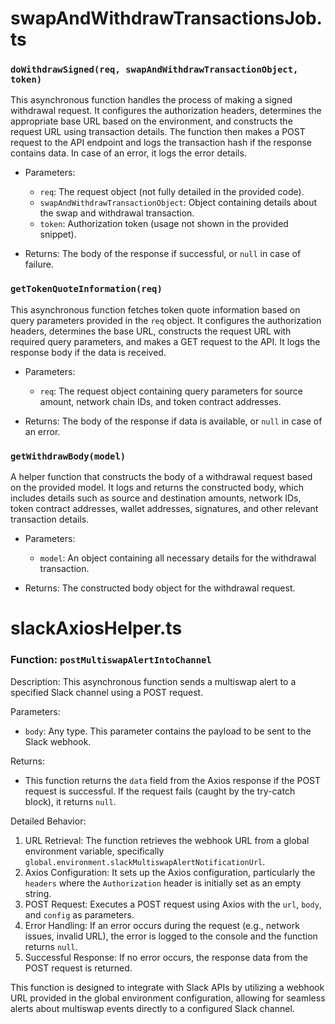 # swapAndWithdrawTransactionsJob.ts

### `doWithdrawSigned(req, swapAndWithdrawTransactionObject, token)`

This asynchronous function handles the process of making a signed withdrawal request. It configures the authorization headers, determines the appropriate base URL based on the environment, and constructs the request URL using transaction details. The function then makes a POST request to the API endpoint and logs the transaction hash if the response contains data. In case of an error, it logs the error details.

- Parameters:

  - `req`: The request object (not fully detailed in the provided code).
  - `swapAndWithdrawTransactionObject`: Object containing details about the swap and withdrawal transaction.
  - `token`: Authorization token (usage not shown in the provided snippet).

- Returns: The body of the response if successful, or `null` in case of failure.

### `getTokenQuoteInformation(req)`

This asynchronous function fetches token quote information based on query parameters provided in the `req` object. It configures the authorization headers, determines the base URL, constructs the request URL with required query parameters, and makes a GET request to the API. It logs the response body if the data is received.

- Parameters:

  - `req`: The request object containing query parameters for source amount, network chain IDs, and token contract addresses.

- Returns: The body of the response if data is available, or `null` in case of an error.

### `getWithdrawBody(model)`

A helper function that constructs the body of a withdrawal request based on the provided model. It logs and returns the constructed body, which includes details such as source and destination amounts, network IDs, token contract addresses, wallet addresses, signatures, and other relevant transaction details.

- Parameters:

  - `model`: An object containing all necessary details for the withdrawal transaction.

- Returns: The constructed body object for the withdrawal request.

# slackAxiosHelper.ts

### Function: `postMultiswapAlertIntoChannel`

Description: This asynchronous function sends a multiswap alert to a specified Slack channel using a POST request.

Parameters:

- `body`: Any type. This parameter contains the payload to be sent to the Slack webhook.

Returns:

- This function returns the `data` field from the Axios response if the POST request is successful. If the request fails (caught by the try-catch block), it returns `null`.

Detailed Behavior:

1.  URL Retrieval: The function retrieves the webhook URL from a global environment variable, specifically `global.environment.slackMultiswapAlertNotificationUrl`.
2.  Axios Configuration: It sets up the Axios configuration, particularly the `headers` where the `Authorization` header is initially set as an empty string.
3.  POST Request: Executes a POST request using Axios with the `url`, `body`, and `config` as parameters.
4.  Error Handling: If an error occurs during the request (e.g., network issues, invalid URL), the error is logged to the console and the function returns `null`.
5.  Successful Response: If no error occurs, the response data from the POST request is returned.

This function is designed to integrate with Slack APIs by utilizing a webhook URL provided in the global environment configuration, allowing for seamless alerts about multiswap events directly to a configured Slack channel.
